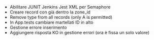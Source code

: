 + Abilitare JUNIT Jenkins Jest XML per Semaphore
+ Creare record con già dentro la zone_id
+ Remove type from all records (only A is permitted)
+ In App.tests cambiare martellati ID in alto
+ Gestione errore inserimento
+ Aggiungere risposta KO in gestione errori (ora è fissa un solo valore)